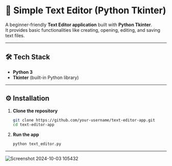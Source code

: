 # 📝 Simple Text Editor (Python Tkinter)

A beginner-friendly **Text Editor application** built with **Python Tkinter**.  
It provides basic functionalities like creating, opening, editing, and saving text files.

---

## 🛠️ Tech Stack
- **Python 3**
- **Tkinter** (built-in Python library)

---

## ⚙️ Installation
1. **Clone the repository**
   ```bash
   git clone https://github.com/your-username/text-editor-app.git
   cd text-editor-app
   
2. **Run the app**
    ```bash
    python text_editor.py
    
---

![Screenshot 2024-10-03 105432](https://github.com/user-attachments/assets/d3c07aca-1131-4887-b829-513aa4936aba)
